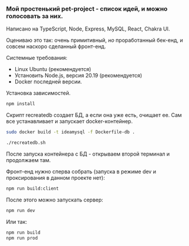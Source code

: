 ### Мой простенький pet-project - список идей, и можно голосовать за них.
Написано на TypeScript, Node, Express, MySQL, React, Chakra UI.

Оцениваю это так: очень примитивный, *но* проработанный бек-енд, и совсем наскоро сделанный фронт-енд.

Системные требования:
- Linux Ubuntu (рекомендуется)
- Установить Node.js, версия 20.19 (рекомендуется)
- Docker последней версии.

Установка зависимостей.

```sh
npm install
```

Скрипт recreatedb создает БД, а если она уже есть, очищает ее. Сам все устанавливает и запускает docker-контейнер.

```sh
sudo docker build -t ideamysql -f Dockerfile-db .

./recreatedb.sh
```

После запуска контейнера с БД - открываем второй терминал и продолжаем там.

Фронт-енд нужно сперва собрать (запуска в режиме dev и проксирования в данном проекте нет):

```sh
npm run build:client
```

После этого можно запускать сервер:

```sh
npm run dev
```

Или так:

```sh
npm run build
npm run prod
```
